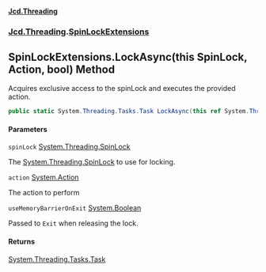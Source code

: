 #### [Jcd.Threading](index.md 'index')
### [Jcd.Threading](Jcd.Threading.md 'Jcd.Threading').[SpinLockExtensions](Jcd.Threading.SpinLockExtensions.md 'Jcd.Threading.SpinLockExtensions')

## SpinLockExtensions.LockAsync(this SpinLock, Action, bool) Method

Acquires exclusive access to the spinLock and executes the provided action.

```csharp
public static System.Threading.Tasks.Task LockAsync(this ref System.Threading.SpinLock spinLock, System.Action action, bool useMemoryBarrierOnExit=false);
```
#### Parameters

<a name='Jcd.Threading.SpinLockExtensions.LockAsync(thisSystem.Threading.SpinLock,System.Action,bool).spinLock'></a>

`spinLock` [System.Threading.SpinLock](https://docs.microsoft.com/en-us/dotnet/api/System.Threading.SpinLock 'System.Threading.SpinLock')

The [System.Threading.SpinLock](https://docs.microsoft.com/en-us/dotnet/api/System.Threading.SpinLock 'System.Threading.SpinLock') to use for locking.

<a name='Jcd.Threading.SpinLockExtensions.LockAsync(thisSystem.Threading.SpinLock,System.Action,bool).action'></a>

`action` [System.Action](https://docs.microsoft.com/en-us/dotnet/api/System.Action 'System.Action')

The action to perform

<a name='Jcd.Threading.SpinLockExtensions.LockAsync(thisSystem.Threading.SpinLock,System.Action,bool).useMemoryBarrierOnExit'></a>

`useMemoryBarrierOnExit` [System.Boolean](https://docs.microsoft.com/en-us/dotnet/api/System.Boolean 'System.Boolean')

Passed to `Exit` when releasing the lock.

#### Returns
[System.Threading.Tasks.Task](https://docs.microsoft.com/en-us/dotnet/api/System.Threading.Tasks.Task 'System.Threading.Tasks.Task')
